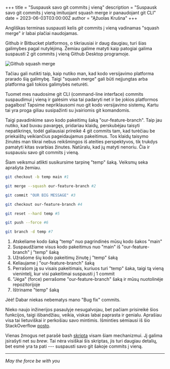 +++
title = "Suspausk savo git commits į vieną"
description = "Suspausk savo git commits į vieną imituojant squash merge ir panaudojant git CLI"
date = 2023-06-03T03:00:00Z
author = "Ąžuolas Krušna"
+++

Angliškas terminas suspausti kelis _git_ commits į vieną vadinamas "squash merge" ir labai plačiai naudojamas.

Github ir Bitbucket platformos, o tikriausiai ir daug daugiau, turi šias galimybes pagal nutylėjimą. Žemiau galime matyti kaip patogiai galima suspausti 2 git commits į vieną Github Desktop programoje.

![Github squash merge](../github_squash_merge.png)

Tačiau gali nutikti taip, kaip nutiko man, kad kodo versijavimo platforma prarado šią galimybę. Taigi "squash merge" gali būti neįjungtas arba platforma gali tokios galimybės neturėti.

Tuomet mes naudosime git CLI (command-line interface) commits suspaudimui į vieną ir galėsim visa tai padaryti net ir be jokios platformos pagalbos! Tapsime nepriklausomi nuo git kodo versijavimo sistemų. Kartu tai yra proga giliau susipažinti su įvairiomis git komandomis.

Taigi pavadinkime savo kodo pakeitimų šaką "our-feature-branch". Taip jau nutiko, kad buvau pavargęs, pridariau klaidų, perskubėjau taisyti nepatikrinęs, todėl galiausiai prireikė 4 git commits tam, kad turėčiau be priekaištų veikiančius pageidaujamus pakeitimus. Tos klaidų taisymo žinutės man tikrai nebus reikšmingos iš ateities perspektyvos, tik trukdys pamatyti kitas svarbias žinutes. Natūralu, kad jų matyti nenoriu. Čia ir suspausiu savo git commits į vieną.

Šiam veiksmui atlikti susikursime tarpinę "temp" šaką. Veiksmų seka aprašyta žemiau. 
```zsh
git checkout -b temp main #1

git merge --squash our-feature-branch #2

git commit "OUR BIG MESSAGE" #3

git checkout our-feature-branch #4

git reset --hard temp #5

git push --force #6

git branch -d temp #7
```

1. Atskeliame kodo šaką "temp" nuo pagrindinės mūsų kodo šakos "main"
2. Suspaudžiame visus kodo pakeitimus nuo "main" iš "our-feature-branch" į "temp" šaką
3. Užrašome šių kodo pakeitimų žinutę į "temp" šaką
4. Keliaujame į "our-feature-branch" šaką
5. Perrašom ją su visais pakeitimais, kuriuos turi "temp" šaka, taigi tą vieną vienintelį, kur visi pakeitimai suspausti į 1 commit
6. "Jėga" (force) perrašome "our-feature-branch" šaką ir mūsų nuotolinėje repozitorijoje
7. Ištriname "temp" šaką

Jėė! Dabar niekas nebematys mano "Bug fix" commits.

Nieko naujo inžinerijos pasaulyje nesugalvojau, bet pačiam prisireikė šios funkcijos, taigi išbandžiau, veikia, viskas labai paprasta ir genialu. Aprašiau visa tai lietuviškai ir perkošiau savo mintimis. Išminties sėmiausi iš šio StackOverflow [posto](https://stackoverflow.com/a/69827502/7714279).

Vienas žmogus net parašė bash [skriptą](https://github.com/sheerun/git-squash) visam šiam mechanizmui. Jį galima įsirašyti net su _brew_. Tai nėra visiškai šis skriptas, jis turi daugiau detalių, bet esmė yra ta pati --- suspausti savo git šakoje commits į vieną.

***

_May the force be with you_
